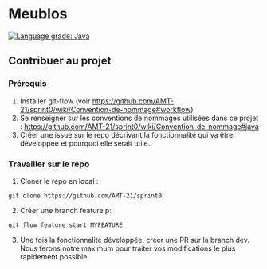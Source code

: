# Meublos

[![Language grade: Java](https://img.shields.io/lgtm/grade/java/g/AMT-21/sprint0.svg?logo=lgtm&logoWidth=18)](https://lgtm.com/projects/g/AMT-21/sprint0/context:java)

## Contribuer au projet

### Prérequis

1. Installer git-flow (voir https://github.com/AMT-21/sprint0/wiki/Convention-de-nommage#workflow)
2. Se renseigner sur les conventions de nommages utilisées dans ce projet : https://github.com/AMT-21/sprint0/wiki/Convention-de-nommage#java
3. Créer une issue sur le repo décrivant la fonctionnalité qui va être développée et pourquoi elle serait utile.

### Travailler sur le repo
1. Cloner le repo en local :
```
git clone https://github.com/AMT-21/sprint0
```
2. Créer une branch feature p:
```
git flow feature start MYFEATURE 
```
3. Une fois la fonctionnalité développée, créer une PR sur la branch dev. Nous ferons notre maximum pour traiter vos modifications le plus rapidement possible.






